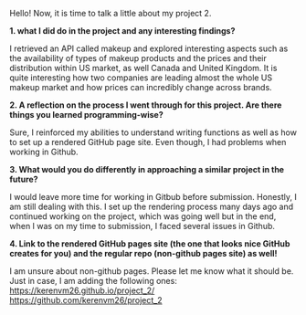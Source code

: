 Hello!
Now, it is time to talk a little about my project 2.

**1. what I did do in the project and any interesting findings?**  

I retrieved an API called makeup and explored interesting aspects such as the availability of types of makeup products and the prices and their distribution within US market, as well Canada and United Kingdom.
It is quite interesting how two companies are leading almost the whole US makeup market and how prices can incredibly change across brands.

**2. A reflection on the process I went through for this project. Are there things you learned programming-wise?**  

Sure, I reinforced my abilities to understand writing functions as well as how to set up a rendered GitHub page site. Even though, I had problems when working in Github.

**3. What would you do differently in approaching a similar project in the future?**  

I would leave more time for working in Gitbub before submission. Honestly, I am still dealing with this. I set up the rendering process many days ago and continued working on the project, which was going well but in the end, when I was on my time to submission, I faced several issues in Github.

**4. Link to the rendered GitHub pages site (the one that looks nice GitHub creates for you) and the regular repo (non-github pages site) as well!**  

I am unsure about non-github pages. Please let me know what it should be. Just in case, I am adding the following ones:
https://kerenvm26.github.io/project_2/
https://github.com/kerenvm26/project_2

